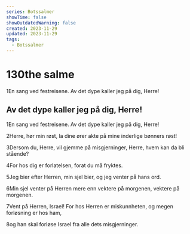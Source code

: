 ```yaml
---
series: Botssalmer
showTime: false
showOutdatedWarning: false
created: 2023-11-29
updated: 2023-11-29
tags:
  - Botssalmer
---
```


# 130the salme
1En sang ved festreisene. Av det dype kaller jeg på dig, Herre!

## Av det dype kaller jeg på dig, Herre!
1En sang ved festreisene. Av det dype kaller jeg på dig, Herre!

2Herre, hør min røst, la dine ører akte på mine inderlige bønners røst!

3Dersom du, Herre, vil gjemme på misgjerninger, Herre, hvem kan da bli stående?

4For hos dig er forlatelsen, forat du må fryktes.

5Jeg bier efter Herren, min sjel bier, og jeg venter på hans ord.

6Min sjel venter på Herren mere enn vektere på morgenen, vektere på morgenen.

7Vent på Herren, Israel! For hos Herren er miskunnheten, og megen forløsning er hos ham,

8og han skal forløse Israel fra alle dets misgjerninger.